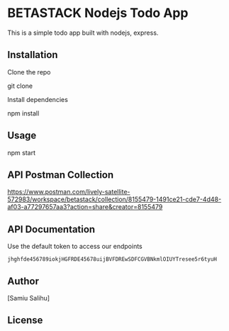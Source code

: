 # BETASTACK Nodejs Todo App

This is a simple todo app built with nodejs, express.

## Installation

Clone the repo

git clone

Install dependencies

npm install

## Usage

npm start

## API Postman Collection
https://www.postman.com/lively-satellite-572983/workspace/betastack/collection/8155479-1491ce21-cde7-4d48-af03-a77297657aa3?action=share&creator=8155479

## API Documentation
Use the default token to access our endpoints

``
jhghfde456789iokjHGFRDE45678uijBVFDREwSDFCGVBNkmlOIUYTresee5r6tyuH
``

## Author

[Samiu Salihu]

## License

